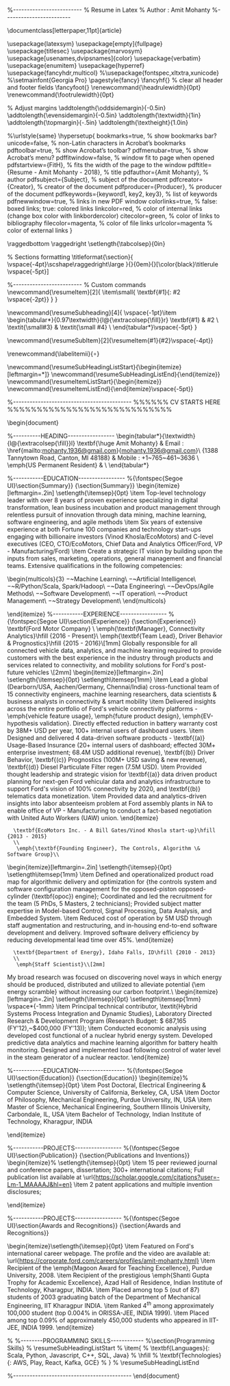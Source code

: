%-------------------------
% Resume in Latex
% Author : Amit Mohanty
%------------------------

\documentclass[letterpaper,11pt]{article}

\usepackage{latexsym}
\usepackage[empty]{fullpage}
\usepackage{titlesec}
\usepackage{marvosym}
\usepackage[usenames,dvipsnames]{color}
\usepackage{verbatim}
\usepackage{enumitem}
\usepackage{hyperref}
\usepackage{fancyhdr,multicol}
%\usepackage{fontspec,xltxtra,xunicode}
%\setmainfont{Georgia Pro}
\pagestyle{fancy}
\fancyhf{} % clear all header and footer fields
\fancyfoot{}
\renewcommand{\headrulewidth}{0pt}
\renewcommand{\footrulewidth}{0pt}

% Adjust margins
\addtolength{\oddsidemargin}{-0.5in}
\addtolength{\evensidemargin}{-0.5in}
\addtolength{\textwidth}{1in}
\addtolength{\topmargin}{-.5in}
\addtolength{\textheight}{1.0in}

%\urlstyle{same}
\hypersetup{
    bookmarks=true,         % show bookmarks bar?
    unicode=false,          % non-Latin characters in Acrobat’s bookmarks
    pdftoolbar=true,        % show Acrobat’s toolbar?
    pdfmenubar=true,        % show Acrobat’s menu?
    pdffitwindow=false,     % window fit to page when opened
    pdfstartview={FitH},    % fits the width of the page to the window
    pdftitle={Resume - Amit Mohanty - 2018},    % title
    pdfauthor={Amit Mohanty},     % author
    pdfsubject={Subject},   % subject of the document
    pdfcreator={Creator},   % creator of the document
    pdfproducer={Producer}, % producer of the document
    pdfkeywords={keyword1, key2, key3}, % list of keywords
    pdfnewwindow=true,      % links in new PDF window
    colorlinks=true,       % false: boxed links; true: colored links
    linkcolor=red,          % color of internal links (change box color with linkbordercolor)
    citecolor=green,        % color of links to bibliography
    filecolor=magenta,      % color of file links
    urlcolor=magenta          % color of external links
}


\raggedbottom
\raggedright
\setlength{\tabcolsep}{0in}

% Sections formatting
\titleformat{\section}{
  \vspace{-4pt}\scshape\raggedright\large
}{}{0em}{}[\color{black}\titlerule \vspace{-5pt}]

%-------------------------
% Custom commands
\newcommand{\resumeItem}[2]{
  \item\small{
    \textbf{#1}{: #2 \vspace{-2pt}}
  }
}

\newcommand{\resumeSubheading}[4]{
  \vspace{-1pt}\item
    \begin{tabular*}{0.97\textwidth}{l@{\extracolsep{\fill}}r}
      \textbf{#1} & #2 \\
      \textit{\small#3} & \textit{\small #4} \\
    \end{tabular*}\vspace{-5pt}
}

\newcommand{\resumeSubItem}[2]{\resumeItem{#1}{#2}\vspace{-4pt}}

\renewcommand{\labelitemii}{$\circ$}

\newcommand{\resumeSubHeadingListStart}{\begin{itemize}[leftmargin=*]}
\newcommand{\resumeSubHeadingListEnd}{\end{itemize}}
\newcommand{\resumeItemListStart}{\begin{itemize}}
\newcommand{\resumeItemListEnd}{\end{itemize}\vspace{-5pt}}

%-------------------------------------------
%%%%%%  CV STARTS HERE  %%%%%%%%%%%%%%%%%%%%%%%%%%%%


\begin{document}

%----------HEADING-----------------
\begin{tabular*}{\textwidth}{l@{\extracolsep{\fill}}l}
  \textbf{\huge Amit Mohanty} & Email : \href{mailto:mohanty.1936@gmail.com}{mohanty.1936@gmail.com}\\
 {1388 Tannytown Road, Canton, MI 48188} & Mobile : +1~765~461~3636 \\
 \emph{US Permanent Resident} &  \\
\end{tabular*}

%-----------EDUCATION-----------------
%{\fontspec{Segoe UI}\section{Summary}}
{\section{Summary}}
\begin{itemize}[leftmargin=.2in]
 \setlength{\itemsep}{0pt}
 \item Top-level technology leader with over 8 years of proven experience specializing in digital transformation, lean business incubation and product management through relentless pursuit of innovation through data mining, machine learning, software engineering, and agile methods
 \item Six years of extensive experience at both Fortune 100 companies and technology start-ups engaging with billionaire investors (Vinod Khosla/EcoMotors) and C-level executives (CEO, CTO/EcoMotors, Chief Data and Analytics Officer/Ford, VP - Manufacturing/Ford)
 \item Create a strategic IT vision by
building upon the inputs from sales, marketing, operations, general management and financial teams. Extensive qualifications in the
following competencies:

\begin{multicols}{3}
$-$~Machine Learning\\
$-$~Artificial Intelligence\\
$-$~R/Python/Scala, Spark/Hadoop\\
$-$~Data Engineering\\
$-$~DevOps/Agile Methods\\
$-$~Software Development\\
$-$~IT operation\\
$-$~Product Management\\
$-$~Strategy Development\\
\end{multicols}

\end{itemize}
%-----------EXPERIENCE-----------------
%{\fontspec{Segoe UI}\section{Experience}}
{\section{Experience}}
\textbf{Ford Motor Company}
      \\
       \emph{\textbf{Manager}, Connectivity Analytics}\hfill {2016 - Present}\\
       \emph{\textbf{Team Lead}, Driver Behavior \& Prognostics}\hfill {2015 - 2016}\\[1mm]
       Globally responsible for all connected vehicle data, analytics, and machine learning required to provide customers with the best experience in the industry through products and services related to connectivity, and mobility solutions for Ford's post-future vehicles \\[2mm]
\begin{itemize}[leftmargin=.2in]
 \setlength{\itemsep}{0pt}
 \setlength\itemsep{1mm}
 \item Lead a global (Dearborn/USA, Aachen/Germany, Chennai/India) cross-functional team of 15 connectivity engineers, machine learning researchers, data scientists \& business analysts in connectivity \& smart mobility 
\item Delivered insights across the entire portfolio of Ford's vehicle connectivity platforms - \emph{vehicle feature usage}, \emph{future product design}, \emph{EV-hypothesis validation}. Directly effected reduction in battery warranty cost by 38M+ USD per year, 100+ internal users of dashboard users.
\item Designed and delivered 4 data-driven software products - \textbf{(a)} Usage-Based Insurance (20+ internal users of dashboard; effected 30M+ enterprise investment; 68.4M USD additional revenue), \textbf{(b)} Driver Behavior, \textbf{(c)} Prognostics (100M+ USD saving \& new revenue), \textbf{(d)} Diesel Particulate Filter regen (7.5M USD).
\item Provided thought leadership and strategic vision for \textbf{(a)} data driven product planning for next-gen Ford vehicular data and analytics infrastructure to support Ford's vision of  100\% connectivity by 2020, and \textbf{(b)} telematics data monetization.
\item Provided data and analytics-driven insights into labor absenteeism problem at Ford assembly plants in NA to enable office of VP - Manufacturing to conduct a fact-based negotiation with United Auto Workers (UAW) union.
 \end{itemize}


      \textbf{EcoMotors Inc. - A Bill Gates/Vinod Khosla start-up}\hfill {2013 - 2015}
      \\
       \emph{\textbf{Founding Engineer}, The Controls, Algorithm \& Software Group}\\
\begin{itemize}[leftmargin=.2in]
 \setlength{\itemsep}{0pt}
 \setlength\itemsep{1mm}
\item Defined and operationalized product road map for algorithmic delivery and optimization for {the controls system and software configuration management for the opposed-piston opposed-cylinder (\textbf{opoc}) engine}; Coordinated and led the recruitment for the team (5 PhDs, 5 Masters, 2 technicians); Provided subject matter expertise in Model-based Control, Signal Processing, Data Analysis, and Embedded System. 
\item Reduced cost of operation by 5M USD through staff augmentation and restructuring, and in-housing end-to-end software development and delivery. Improved software delivery efficiency by reducing developmental lead time over 45\%.
\end{itemize}

 
      \textbf{Department of Energy}, Idaho Falls, ID\hfill {2010 - 2013}
      \\
       \emph{Staff Scientist}\\[2mm]
 My broad research was focused on
discovering novel ways in which energy should be produced, distributed
and utilized to alleviate potential {\em energy scramble} without
increasing our carbon footprint.\\
\begin{itemize}[leftmargin=.2in]
 \setlength{\itemsep}{0pt}
 \setlength\itemsep{1mm}
  \vspace*{-1mm}
 \item Principal technical contributor, \textit{Hybrid Systems Process
 Integration and Dynamic Studies}, Laboratory Directed
 Research \& Development Program (Research Budget: \$ 687,165
 (FY'12),~\$400,000 (FY'13));
 \item Conducted economic analysis using developed cost functional of
a nuclear hybrid energy system. Developed predictive data analytics and machine learning algorithm for battery health monitoring. Designed and implemented load following control of water level in the steam generator of
a nuclear reactor.
\end{itemize}
 

%-----------EDUCATION-----------------
%{\fontspec{Segoe UI}\section{Education}}
{\section{Education}}
\begin{itemize}%
 \setlength{\itemsep}{0pt}
 \item Post Doctoral, Electrical Engineering \& Computer Science, University of California, Berkeley, CA, USA
\item Doctor of Philosophy, Mechanical Engineering, Purdue University, IN, USA
\item Master of Science, Mechanical Engineering, Southern Illinois University, Carbondale, IL, USA
\item Bachelor of Technology, Indian Institute of Technology, Kharagpur, INDIA

\end{itemize}

%-----------PROJECTS-----------------
    %{\fontspec{Segoe UI}\section{Publication}}
    {\section{Publications and Inventions}}
    \begin{itemize}%
 \setlength{\itemsep}{0pt}
 \item 15 peer reviewed journal and conference papers, dissertation; 300+ international citations; Full publication list available at \url{https://scholar.google.com/citations?user=-Lm-1_MAAAAJ&hl=en}
 \item 2 patent applications and multiple invention disclosures; 
 
\end{itemize}


%-----------PROJECTS-----------------
%{\fontspec{Segoe UI}\section{Awards and Recognitions}}
{\section{Awards and Recognitions}}

\begin{itemize}\setlength{\itemsep}{0pt}
\item Featured on Ford's international career webpage. The profile and the video are available at:
\url{https://corporate.ford.com/careers/profiles/amit-mohanty.html}
\item Recipient of the  \emph{Magoon Award for Teaching Excellence},
Purdue University, 2008.
\item Recipient of the prestigious \emph{Shanti Gupta Trophy for
Academic Excellence}, Azad Hall of Residence, Indian Institute of
Technology, Kharagpur, INDIA.
\item Placed among top 5 (out of 87) students of 2003 graduating batch
of the  Department of Mechanical Engineering, IIT Kharagpur INDIA.
\item Ranked 4$^{th}$ among approximately 100,000 student (top 0.004\%
 in ORISSA-JEE, INDIA 1999).
\item Placed among top 0.09\% of approximately 450,000 students who
appeared in IIT-JEE, INDIA 1999.
\end{itemize}


%
%--------PROGRAMMING SKILLS------------
%\section{Programming Skills}
%  \resumeSubHeadingListStart
%    \item{
%      \textbf{Languages}{: Scala, Python, Javascript, C++, SQL, Java}
%      \hfill
%      \textbf{Technologies}{: AWS, Play, React, Kafka, GCE}
%    }
%  \resumeSubHeadingListEnd


%-------------------------------------------
\end{document}
